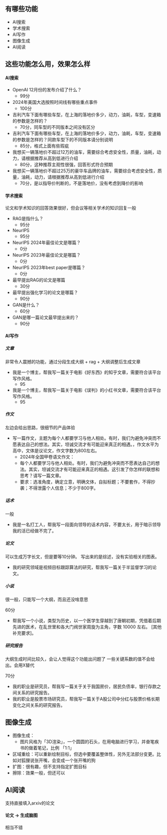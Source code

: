 ## 有哪些功能
- AI搜索
- 学术搜索
- AI写作
- 图像生成
- AI阅读

## 这些功能怎么用，效果怎么样

#### AI搜索

- OpenAI 12月份的发布介绍了什么？
    - 99分
- 2024年美国大选按照时间线有哪些重点事件
    - 100分
- 吉利汽车下面有哪些车型，在上海的落地价多少，动力，油耗，车型，变速箱的参数是怎样的？
    - 70分，同车型的不同版本之间没有区分
- 吉利汽车下面有哪些车型，在上海的落地价多少，动力，油耗，车型，变速箱的参数是怎样的？同款车型下的不同版本请分别说明
    - 85分，格式上面有些瑕疵
- 我想买一辆落地价不超过12万的油车，需要综合考虑安全性，质量，油耗，动力，请根据推荐从高到低进行介绍
    - 80分，这种推荐主观性很强，回答形式符合预期
- 我想买一辆落地价不超过25万的豪华车品牌的油车，需要综合考虑安全性，质量，油耗，动力，请根据推荐从高到低进行介绍
    - 70分，是以指导价判断的，不是落地价，没有考虑到降价的影响

#### 学术搜索

论文和学术知识的回答效果很好，但会议等相关学术的知识回复一般

- RAG是指什么？
    - 95分
- NeurlPS
    - 95分
- NeurlPS 2024年最佳论文是哪篇？
    - 0分
- NeurlPS 2023年最佳论文是哪篇？
    - 0分
- NeurlPS 2023年best paper是哪篇？
    - 0分
- 最早提出RAG的论文是哪篇
    - 30分
- 最早提出强化学习的论文是哪篇？
    - 90分
- GAN是什么？
    - 60分
- GAN是哪一篇论文最早提出来的？
    - 90分

#### AI写作

##### 文章
非常令人震撼的功能，通过分段生成大纲 + rag + 大纲调整后生成文章

- 我是一个博主，帮我写一篇关于电影《好东西》的知乎文章，需要符合该平台写作风格。
    - 95
- 我是一个博主，帮我写一篇关于电影《误判》的小红书文章，需要符合该平台写作风格。
    - 95

##### 作文

左边会给出思路，很细节的产品体验

- 写一篇作文，主题为每个人都要学习与他人相处。有时，我们为避免冲突而不愿表达自己的想法。其实，坦诚交流才有可能迎来真正的相遇。，作文水平为高中，文体是议论文，作文字数为800左右。
    - 2024年全国甲卷语文作文：
    - 每个人都要学习与他人相处。有时，我们为避免冲突而不愿表达自己的想法。其实，坦诚交流才有可能迎来真正的相遇。这引发了你怎样的联想和思考？请写一篇文章。
    - 要求：选准角度，确定立意，明确文体，自拟标题；不要套作，不得抄袭；不得泄露个人信息；不少于800字。

##### 话术

一般

- 我是一名打工人，帮我写一段面向领导的话术内容，不要太长，用于暗示领导我的活已经做不完了。

##### 论文

可以生成万字长文，但是要等10分钟。
写出来的是综述，没有实验相关的图表。

- 我的研究领域是视频目标跟踪算法的研究，帮我写一篇关于半监督学习的论文。

##### 小说

很一般，只能写一个大纲，而且还没啥意思

60分

- 帮我写一个小说，类型为历史，以一个医学生穿越到了唐朝初期，凭借着后期先进的医术，在乱世里和各大门阀世家周旋为主角，字数 10000 左右。
[其他补充要求]。

##### 研究报告

大纲生成时间比较久，会让人觉得这个功能出问题了
一些关键系数的值不会给出。会用X替代

70分

- 我的职业是研究员，帮我写一篇关于关于我国房价，居民负债率，银行存款之间关系的研究报告。
- 我的职业是股票市场研究员，帮我写一篇关于A股公司中分红与股票价格长期变化之间关系的研究报告。

## 图像生成

- 图像生成：
    - 图片风格为「3D渲染」，一个圆圆的石头，在用电脑进行学习，并奋笔疾书的做着笔记，比例 「1:1」
- 区域重绘：可以重新绘制目标，但选中要覆盖整体性，另外无法部分变更。比如对狐狸说张开嘴，会变成一个张开嘴的狗
- 扩图：很有趣，但不支持指定扩图目标
- 擦除：效果一般，但还可以

## AI阅读

支持直接填入arxiv的论文

#### 论文 -> 生成脑图

相当不错


